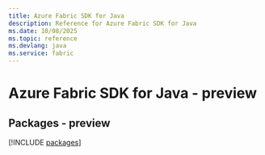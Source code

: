```yaml
---
title: Azure Fabric SDK for Java
description: Reference for Azure Fabric SDK for Java
ms.date: 10/08/2025
ms.topic: reference
ms.devlang: java
ms.service: fabric
---
```

# Azure Fabric SDK for Java - preview
## Packages - preview
[!INCLUDE [packages](fabric-index.md)]